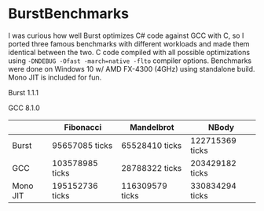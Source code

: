 # BurstBenchmarks
I was curious how well Burst optimizes C# code against GCC with C, so I ported three famous benchmarks with different workloads and made them identical between the two. C code compiled with all possible optimizations using `-DNDEBUG -Ofast -march=native -flto` compiler options. Benchmarks were done on Windows 10 w/ AMD FX-4300 (4GHz) using standalone build. Mono JIT is included for fun.

Burst 1.1.1

GCC 8.1.0

|          | Fibonacci       | Mandelbrot      | NBody           |
|----------|-----------------|-----------------|-----------------|
| Burst    | 95657085 ticks  | 65528410 ticks  | 122715369 ticks |
| GCC      | 103578985 ticks | 28788322 ticks  | 203429182 ticks |
| Mono JIT | 195152736 ticks | 116309579 ticks | 330834294 ticks |
